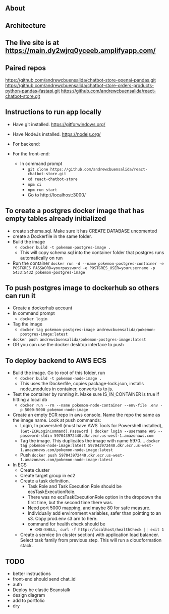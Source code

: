 ## About

## Architecture

## The live site is at https://main.dy2wjrq0yceeb.amplifyapp.com/


## Paired repos
https://github.com/andrewcbuensalida/chatbot-store-openai-pandas.git
https://github.com/andrewcbuensalida/chatbot-store-orders-products-python-pandas-fastapi.git
https://github.com/andrewcbuensalida/react-chatbot-store.git

## Instructions to run app locally

- Have git installed. https://gitforwindows.org/
- Have NodeJs installed. https://nodejs.org/
- For backend:


- For the front-end:
  - In command prompt
    - `git clone https://github.com/andrewcbuensalida/react-chatbot-store.git`
    - `cd react-chatbot-store`
    - `npm ci`
    - `npm run start`
    - Go to http://localhost:3000/

## To create a postgres docker image that has empty tables already initialized

- create schema.sql. Make sure it has CREATE DATABASE uncomented
- create a Dockerfile in the same folder.
- Build the image
  - `docker build -t pokemon-postgres-image .`
  - This will copy schema.sql into the container folder that postgres runs automatically on run
- Run the container
  `docker run -d --name pokemon-postgres-container -e POSTGRES_PASSWORD=yourpassword -e POSTGRES_USER=yourusername -p 5433:5432 pokemon-postgres-image`

## To push postgres image to dockerhub so others can run it

- Create a dockerhub account
- In command prompt
  - `docker login`
- Tag the image
  - `docker tag pokemon-postgres-image andrewcbuensalida/pokemon-postgres-image:latest`
- `docker push andrewcbuensalida/pokemon-postgres-image:latest`
- OR you can use the docker desktop interface to push

## To deploy backend to AWS ECS
- Build the image. Go to root of this folder, run
  - `docker build -t pokemon-node-image .`
  - This uses the Dockerfile, copies package-lock.json, installs node_modules in container, converts ts to js.
- Test the container by running it. Make sure IS_IN_CONTAINER is true if hitting a local db
  - `docker run --rm --name pokemon-node-container --env-file .env -p 5000:5000 pokemon-node-image`
- Create an empty ECR repo in aws console. Name the repo the same as the image name. Look at push commands:
  - Login, In powershell (must have AWS Tools for Powershell installed),
    `(Get-ECRLoginCommand).Password | docker login --username AWS --password-stdin 597043972440.dkr.ecr.us-west-1.amazonaws.com`
  - Tag the image. This duplicates the image with name 5970....
    `docker tag pokemon-node-image:latest 597043972440.dkr.ecr.us-west-1.amazonaws.com/pokemon-node-image:latest`
  - Push
    `docker push 597043972440.dkr.ecr.us-west-1.amazonaws.com/pokemon-node-image:latest`
- In ECS
  - Create cluster
  - Create target group in ec2
  - Create a task definition. 
    - Task Role and Task Execution Role should be ecsTaskExecutionRole. 
    - There was no ecsTaskExecutionRole option in the dropdown the first time, but the second time there was. 
    - Need port 5000 mapping, and maybe 80 for safe measure. 
    - Individually add environment variables, safer than pointing to an s3. Copy prod.env s3 arn to here.
    - command for health check should be
      - `CMD-SHELL, curl -f http://localhost/healthCheck || exit 1` 
  - Create a service (in cluster section) with application load balancer. Select task family from previous step. This will run a cloudformation stack.

## TODO

- better instructions
- front-end should send chat_id
- auth
- Deploy be elastic Beanstalk
- design diagram
- add to portfolio
- dry
